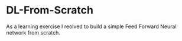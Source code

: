 # DL-From-Scratch
As a learning exercise I reolved to build a simple Feed Forward Neural network from scratch.
